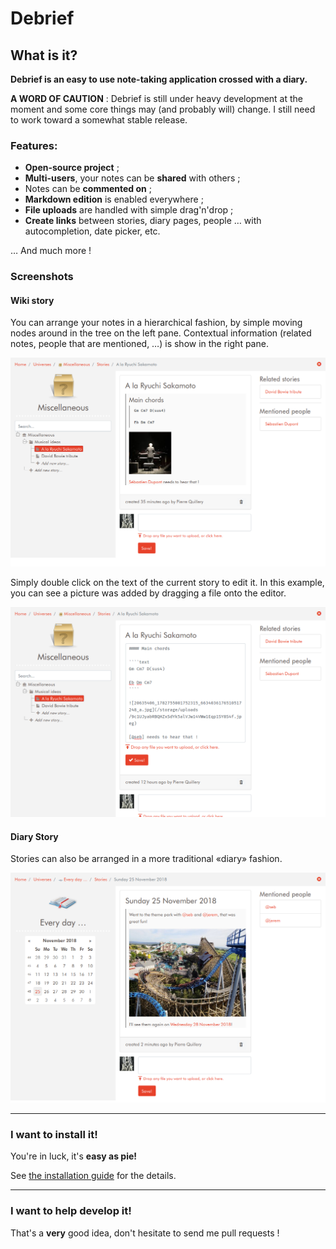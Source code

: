# Debrief

## What is it?

**Debrief is an easy to use note-taking application crossed with a diary.**

**A WORD OF CAUTION** : Debrief is still under heavy development at the moment and some core things may (and probably will) change. I still need to work toward a somewhat stable release.

### Features:

- **Open-source project** ;
- **Multi-users**, your notes can be **shared** with others ;
- Notes can be **commented on** ;
- **Markdown edition** is enabled everywhere ;
- **File uploads** are handled with simple drag'n'drop ;
- **Create links** between stories, diary pages, people … with autocompletion, date picker, etc.

… And much more !

### Screenshots

#### Wiki story

You can arrange your notes in a hierarchical fashion, by simple moving nodes around in the tree on the left pane. Contextual information (related notes, people that are mentioned, …) is show in the right pane.

 ![Story WIKI](docs/pics/story-wiki.png)
 
 Simply double click on the text of the current story to edit it. In this example, you can see a picture was added by dragging a file onto the editor.
 
 ![Story WIKI](docs/pics/story-wiki-edit.png)
  
#### Diary Story

Stories can also be arranged in a more traditional «diary» fashion.
 
 ![Story Diary](docs/pics/story-diary.png) 
 
-----------------------

### I want to install it!

You're in luck, it's **easy as pie!**

See [the installation guide](install.md) for the details.

-----

### I want to help develop it!

That's a **very** good idea, don't hesitate to send me pull requests !